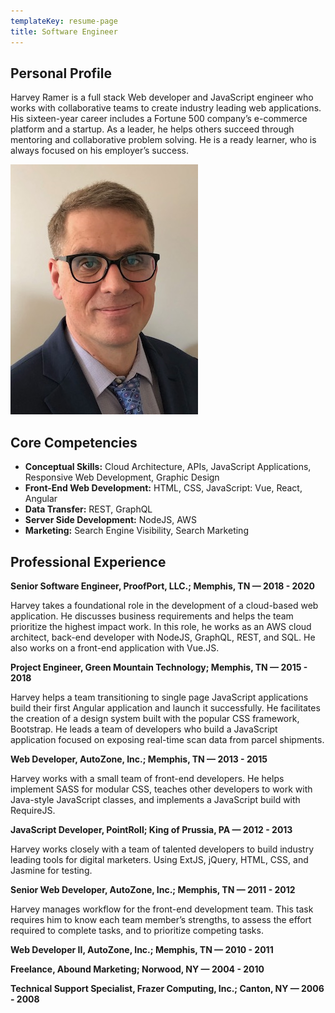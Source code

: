 ```yaml
---
templateKey: resume-page
title: Software Engineer
---
```


## Personal Profile

Harvey Ramer is a full stack Web developer and JavaScript engineer who works with collaborative teams to create industry leading web applications. His sixteen-year career includes a Fortune 500 company’s e-commerce platform and a startup. As a leader, he helps others succeed through mentoring and collaborative problem solving. He is a ready learner, who is always focused on his employer’s success.

![Harvey Ramer](/static/img/harvey-photo.jpg)

## Core Competencies

- **Conceptual Skills:** Cloud Architecture, APIs, JavaScript Applications, Responsive Web Development, Graphic Design
- **Front-End Web Development:** HTML, CSS, JavaScript: Vue, React, Angular
- **Data Transfer:** REST, GraphQL
- **Server Side Development:** NodeJS, AWS
- **Marketing:** Search Engine Visibility, Search Marketing

## Professional Experience

**Senior Software Engineer, ProofPort, LLC.; Memphis, TN — 2018 - 2020**

Harvey takes a foundational role in the development of a cloud-based web application. He discusses business requirements and helps the team prioritize the highest impact work. In this role, he works as an AWS cloud architect, back-end developer with NodeJS, GraphQL, REST, and SQL. He also works on a front-end application with Vue.JS.

**Project Engineer, Green Mountain Technology; Memphis, TN — 2015 - 2018**

Harvey helps a team transitioning to single page JavaScript applications build their first Angular application and launch it successfully. He facilitates the creation of a design system built with the popular CSS framework, Bootstrap. He leads a team of developers who build a JavaScript application focused on exposing real-time scan data from parcel shipments.

**Web Developer, AutoZone, Inc.; Memphis, TN — 2013 - 2015**

Harvey works with a small team of front-end developers. He helps implement SASS for modular CSS, teaches other developers to work with Java-style JavaScript classes, and implements a JavaScript build with RequireJS.

**JavaScript Developer, PointRoll; King of Prussia, PA — 2012 - 2013**

Harvey works closely with a team of talented developers to build industry leading tools for digital marketers. Using ExtJS, jQuery, HTML, CSS, and Jasmine for testing.

**Senior Web Developer, AutoZone, Inc.; Memphis, TN — 2011 - 2012**

Harvey manages workflow for the front-end development team. This task requires him to know each team member’s strengths, to assess the effort required to complete tasks, and to prioritize competing tasks.

**Web Developer II, AutoZone, Inc.; Memphis, TN — 2010 - 2011**

**Freelance, Abound Marketing; Norwood, NY — 2004 - 2010**

**Technical Support Specialist, Frazer Computing, Inc.; Canton, NY — 2006 - 2008**
